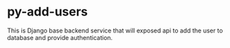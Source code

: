 # py-add-users
This is Django base backend service that will exposed api to add the user to database and provide authentication. 
